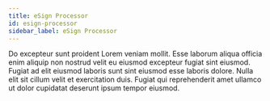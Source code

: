 ```yaml
---
title: eSign Processor
id: esign-processor
sidebar_label: eSign Processor
---
```


Do excepteur sunt proident Lorem veniam mollit. Esse laborum aliqua officia enim aliquip non nostrud velit eu eiusmod excepteur fugiat sint eiusmod. Fugiat ad elit eiusmod laboris sunt sint eiusmod esse laboris dolore. Nulla elit sit cillum velit et exercitation duis. Fugiat qui reprehenderit amet ullamco ut dolor cupidatat deserunt ipsum tempor eiusmod.

